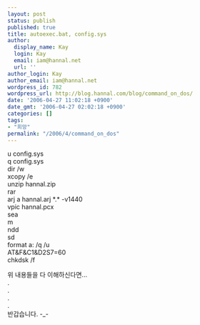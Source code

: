 ```yaml
---
layout: post
status: publish
published: true
title: autoexec.bat, config.sys
author:
  display_name: Kay
  login: Kay
  email: iam@hannal.net
  url: ''
author_login: Kay
author_email: iam@hannal.net
wordpress_id: 782
wordpress_url: http://blog.hannal.com/blog/command_on_dos/
date: '2006-04-27 11:02:18 +0900'
date_gmt: '2006-04-27 02:02:18 +0900'
categories: []
tags:
- "희망"
permalink: "/2006/4/command_on_dos"
---
```

<p>u config.sys<br />
q config.sys<br />
dir /w<br />
xcopy /e<br />
unzip hannal.zip<br />
rar<br />
arj a hannal.arj *.* -v1440<br />
vpic hannal.pcx<br />
sea<br />
m<br />
ndd<br />
sd<br />
format a: /q /u<br />
AT&F&C1&D2S7=60<br />
chkdsk /f</p>
<p>위 내용들을 다 이해하신다면...<br />
.<br />
.<br />
.<br />
.<br />
반갑습니다. -_-</p>

